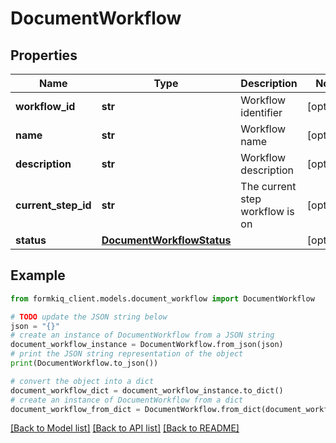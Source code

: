 # DocumentWorkflow


## Properties

Name | Type | Description | Notes
------------ | ------------- | ------------- | -------------
**workflow_id** | **str** | Workflow identifier | [optional] 
**name** | **str** | Workflow name | [optional] 
**description** | **str** | Workflow description | [optional] 
**current_step_id** | **str** | The current step workflow is on | [optional] 
**status** | [**DocumentWorkflowStatus**](DocumentWorkflowStatus.md) |  | [optional] 

## Example

```python
from formkiq_client.models.document_workflow import DocumentWorkflow

# TODO update the JSON string below
json = "{}"
# create an instance of DocumentWorkflow from a JSON string
document_workflow_instance = DocumentWorkflow.from_json(json)
# print the JSON string representation of the object
print(DocumentWorkflow.to_json())

# convert the object into a dict
document_workflow_dict = document_workflow_instance.to_dict()
# create an instance of DocumentWorkflow from a dict
document_workflow_from_dict = DocumentWorkflow.from_dict(document_workflow_dict)
```
[[Back to Model list]](../README.md#documentation-for-models) [[Back to API list]](../README.md#documentation-for-api-endpoints) [[Back to README]](../README.md)


